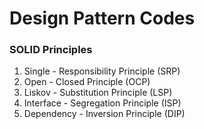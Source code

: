 # Design Pattern Codes

### SOLID Principles

1. Single - Responsibility Principle (SRP)
2. Open - Closed Principle (OCP)
3. Liskov - Substitution Principle (LSP)
4. Interface - Segregation Principle (ISP)
5. Dependency - Inversion Principle (DIP)

